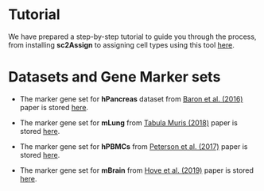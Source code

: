 # Tutorial 
We have prepared a step-by-step tutorial to guide you through the process, from installing **sc2Assign** to assigning cell types using this tool [here](https://figshare.com/articles/dataset/Tutorial/27208077?file=58577191).

# Datasets and Gene Marker sets
- The marker gene set for **hPancreas** dataset from [Baron et al. (2016)](https://www.sciencedirect.com/science/article/pii/S2405471216302666?via%3Dihub) paper is stored [here](https://figshare.com/articles/dataset/Human_Pancreas_Gene_Markers/27207732?file=58550683).

- The marker gene set for **mLung** from [Tabula Muris (2018)](https://www.nature.com/articles/s41586-018-0590-4) paper is stored [here](https://figshare.com/articles/dataset/Tabula_Muris_Mouse_Lung_Gene_Markers/27208173?file=58577176).

- The marker gene set for **hPBMCs** from [Peterson et al. (2017)](https://pubmed.ncbi.nlm.nih.gov/28854175/) paper is stored [here](https://figshare.com/articles/dataset/PBMCs_Human_Blood_Gene_Markers/27208185?file=58550692).

- The marker gene set for **mBrain** from [Hove et al. (2019)](https://pubmed.ncbi.nlm.nih.gov/31061494/) paper is stored [here](https://figshare.com/articles/dataset/Hove_Mouse_Brain_Gene_Markers/27208191?file=58550686).
